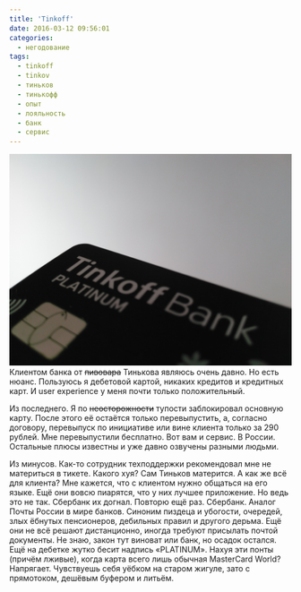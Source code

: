 ```yaml
---
title: 'Tinkoff'
date: 2016-03-12 09:56:01
categories:
  - негодование
tags:
  - tinkoff
  - tinkov
  - тиньков
  - тинькофф
  - опыт
  - лояльность
  - банк
  - сервис
---
```


![Tinkoff Black](../../assets/images/uncategorized/tinkoff.jpg) Клиентом банка от
<del>пивовара</del> Тинькова являюсь очень давно. Но есть нюанс. Пользуюсь я дебетовой картой,
никаких кредитов и кредитных карт. И user experience у меня почти только положительный.

Из последнего. Я по <del>неосторожности</del> тупости заблокировал основную карту. После этого её
остаётся только перевыпустить, а, согласно договору, перевыпуск по инициативе или вине клиента
только за 290 рублей. Мне перевыпустили бесплатно. Вот вам и сервис. В России. Остальные плюсы
известны и уже давно озвучены разными людьми.

Из минусов. Как-то сотрудник техподдержки рекомендовал мне не материться в тикете. Какого хуя? Сам
Тиньков матерится. А как же всё для клиента? Мне кажется, что с клиентом нужно общаться на его
языке. Ещё они вовсю пиарятся, что у них лучшее приложение. Но ведь это не так. Сбербанк их догнал.
Повторю ещё раз. Сбербанк. Аналог Почты России в мире банков. Синоним пиздеца и убогости, очередей,
злых ёбнутых пенсионеров, дебильных правил и другого дерьма. Ещё они не всё решают дистанционно,
иногда требуют присылать почтой документы. Не знаю, закон тут виноват или банк, но осадок остался.
Ещё на дебетке жутко бесит надпись «PLATINUM». Нахуя эти понты (причём лживые), когда карта всего
лишь обычная MasterCard World? Напрягает. Чувствуешь себя уёбком на старом жигуле, зато с
прямотоком, дешёвым буфером и литьём.
